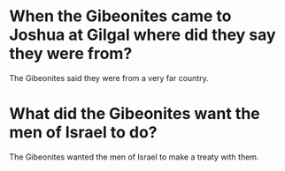 # When the Gibeonites came to Joshua at Gilgal where did they say they were from?

The Gibeonites said they were from a very far country.

# What did the Gibeonites want the men of Israel to do?

The Gibeonites wanted the men of Israel to make a treaty with them.
